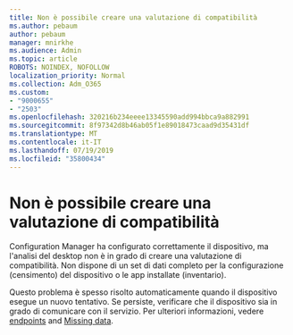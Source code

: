 ```yaml
---
title: Non è possibile creare una valutazione di compatibilità
ms.author: pebaum
author: pebaum
manager: mnirkhe
ms.audience: Admin
ms.topic: article
ROBOTS: NOINDEX, NOFOLLOW
localization_priority: Normal
ms.collection: Adm_O365
ms.custom:
- "9000655"
- "2503"
ms.openlocfilehash: 320216b234eeee13345590add994bbca9a882991
ms.sourcegitcommit: 8f97342d8b46ab05f1e89018473caad9d35431df
ms.translationtype: MT
ms.contentlocale: it-IT
ms.lasthandoff: 07/19/2019
ms.locfileid: "35800434"
---
```

# <a name="cant-create-a-compatibility-assessment"></a>Non è possibile creare una valutazione di compatibilità

Configuration Manager ha configurato correttamente il dispositivo, ma l'analisi del desktop non è in grado di creare una valutazione di compatibilità. Non dispone di un set di dati completo per la configurazione (censimento) del dispositivo o le app installate (inventario).

Questo problema è spesso risolto automaticamente quando il dispositivo esegue un nuovo tentativo. Se persiste, verificare che il dispositivo sia in grado di comunicare con il servizio. Per ulteriori informazioni, vedere [endpoints](https://docs.microsoft.com/sccm/desktop-analytics/enable-data-sharing#endpoints) and [Missing data](https://docs.microsoft.com/sccm/desktop-analytics/monitor-connection-health#missing-data).
